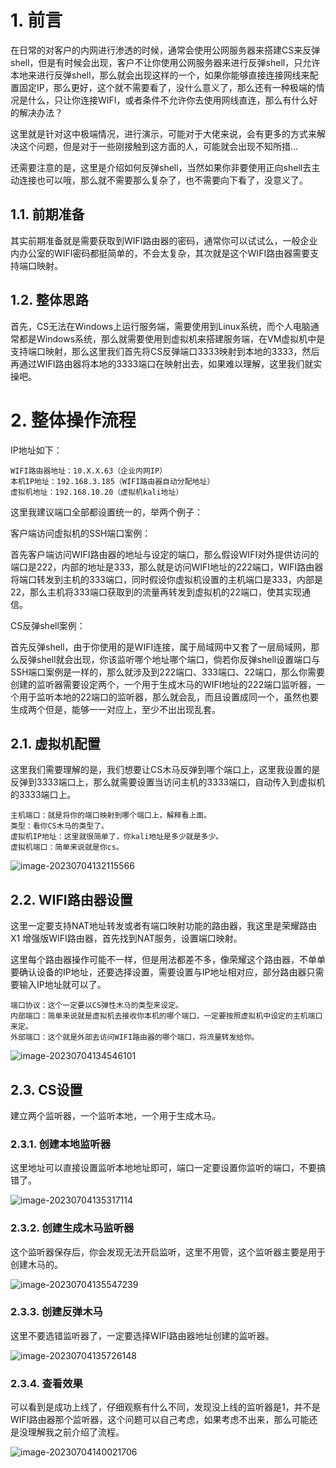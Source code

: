 # 1. 前言

在日常的对客户的内网进行渗透的时候，通常会使用公网服务器来搭建CS来反弹shell，但是有时候会出现，客户不让你使用公网服务器来进行反弹shell，只允许本地来进行反弹shell，那么就会出现这样的一个，如果你能够直接连接网线来配置固定IP，那么更好，这个就不需要看了，没什么意义了，那么还有一种极端的情况是什么，只让你连接WIFI，或者条件不允许你去使用网线直连，那么有什么好的解决办法？

这里就是针对这中极端情况，进行演示，可能对于大佬来说，会有更多的方式来解决这个问题，但是对于一些刚接触到这方面的人，可能就会出现不知所措...

还需要注意的是，这里是介绍如何反弹shell，当然如果你非要使用正向shell去主动连接也可以哦，那么就不需要那么复杂了，也不需要向下看了，没意义了。

## 1.1. 前期准备

其实前期准备就是需要获取到WIFI路由器的密码，通常你可以试试么，一般企业内办公室的WIFI密码都挺简单的，不会太复杂，其次就是这个WIFI路由器需要支持端口映射。

## 1.2. 整体思路

首先，CS无法在Windows上运行服务端，需要使用到Linux系统，而个人电脑通常都是Windows系统，那么就需要使用到虚拟机来搭建服务端，在VM虚拟机中是支持端口映射，那么这里我们首先将CS反弹端口3333映射到本地的3333，然后再通过WIFI路由器将本地的3333端口在映射出去，如果难以理解，这里我们就实操吧。

# 2. 整体操作流程

IP地址如下：

```
WIFI路由器地址：10.X.X.63（企业内网IP）
本机IP地址：192.168.3.185（WIFI路由器自动分配地址）
虚拟机地址：192.168.10.20（虚拟机kali地址）
```

这里我建议端口全部都设置统一的，举两个例子：

客户端访问虚拟机的SSH端口案例：

首先客户端访问WIFI路由器的地址与设定的端口，那么假设WIFI对外提供访问的端口是222，内部的地址是333，那么就是访问WIFI地址的222端口，WIFI路由器将端口转发到主机的333端口，同时假设你虚拟机设置的主机端口是333，内部是22，那么主机将333端口获取到的流量再转发到虚拟机的22端口，使其实现通信。

CS反弹shell案例：

首先反弹shell，由于你使用的是WIFI连接，属于局域网中又套了一层局域网，那么反弹shell就会出现，你该监听哪个地址哪个端口，倘若你反弹shell设置端口与SSH端口案例是一样的，那么就涉及到222端口、333端口、22端口，那么你需要创建的监听器需要设定两个，一个用于生成木马的WIFI地址的222端口监听器，一个用于监听本地的22端口的监听器，那么就会乱，而且设置成同一个，虽然也要生成两个但是，能够一一对应上，至少不出出现乱套。

## 2.1. 虚拟机配置

这里我们需要理解的是，我们想要让CS木马反弹到哪个端口上，这里我设置的是反弹到3333端口上，那么就需要设置当访问主机的3333端口，自动传入到虚拟机的3333端口上。

```
主机端口：就是将你的端口映射到哪个端口上，解释看上面。
类型：看你CS木马的类型了。
虚拟机IP地址：这里就很简单了，你kali地址是多少就是多少。
虚拟机端口：简单来说就是你cs。
```

![image-20230704132115566](assets/UcKitzgVeIGfT9O.png)

## 2.2. WIFI路由器设置

这里一定要支持NAT地址转发或者有端口映射功能的路由器，我这里是荣耀路由X1 增强版WIFI路由器，首先找到NAT服务，设置端口映射。

这里每个路由器操作可能不一样，但是用法都差不多，像荣耀这个路由器，不单单要确认设备的IP地址，还要选择设置，需要设置与IP地址相对应，部分路由器只需要输入IP地址就可以了。

```
端口协议：这个一定要以CS弹性木马的类型来设定。
内部端口：简单来说就是虚拟机去接收你本机的哪个端口，一定要按照虚拟机中设定的主机端口来定。
外部端口：这个就是外部去访问WIFI路由器的哪个端口，将流量转发给你。
```

![image-20230704134546101](assets/DlHFvWdOx2gnK9E.png)

## 2.3. CS设置

建立两个监听器，一个监听本地，一个用于生成木马。

### 2.3.1. 创建本地监听器

这里地址可以直接设置监听本地地址即可，端口一定要设置你监听的端口，不要搞错了。

![image-20230704135317114](assets/cPjVyoUYzWnRLs5.png)

### 2.3.2. 创建生成木马监听器

这个监听器保存后，你会发现无法开启监听，这里不用管，这个监听器主要是用于创建木马的。

![image-20230704135547239](assets/Yzk42PWRH3CaLhK.png)

### 2.3.3. 创建反弹木马

这里不要选错监听器了，一定要选择WIFI路由器地址创建的监听器。

![image-20230704135726148](assets/SxzFViE3eG1PBfW.png)

### 2.3.4. 查看效果

可以看到是成功上线了，仔细观察有什么不同，发现没上线的监听器是1，并不是WIFI路由器那个监听器，这个问题可以自己考虑，如果考虑不出来，那么可能还是没理解我之前介绍了流程。

![image-20230704140021706](assets/N6RXcuZDfK5VWmy.png)

